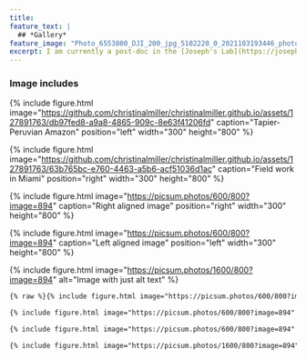 ```yaml
---
title:
feature_text: |
  ## *Gallery*
feature_image: "Photo_6553800_DJI_200_jpg_5102220_0_2021103193446_photo_original.jpg"
excerpt: I am currently a post-doc in the [Joseph's Lab](https://josephslab.github.io/) studying urban adaptation in Capsella bursa-pastoris. I am interested in genotype-by-environment variation and evolutionary theory, but I am passionate about everything related to evolution. Click [here](https://christinalmiller.github.io/Research) to read more about my research. 
---
```



### Image includes

{% include figure.html image="https://github.com/christinalmiller/christinalmiller.github.io/assets/127891763/db97fed8-a9a8-4865-909c-8e63f41206fd" caption="Tapier- Peruvian Amazon" position="left" width="300" height="800" %}

{% include figure.html image="https://github.com/christinalmiller/christinalmiller.github.io/assets/127891763/63b765bc-e760-4463-a5b6-acf51036d1ac" caption="Field work in Miami" position="right" width="300" height="800" %}


{% include figure.html image="https://picsum.photos/600/800?image=894" caption="Right aligned image" position="right" width="300" height="800" %}

{% include figure.html image="https://picsum.photos/600/800?image=894" caption="Left aligned image" position="left" width="300" height="800" %}

{% include figure.html image="https://picsum.photos/1600/800?image=894" alt="Image with just alt text" %}

``` html
{% raw %}{% include figure.html image="https://picsum.photos/600/800?image=894" caption="Image with caption" width="300" height="800" %}

{% include figure.html image="https://picsum.photos/600/800?image=894" caption="Right aligned image" position="right" width="300" height="800" %}

{% include figure.html image="https://picsum.photos/600/800?image=894" caption="Left aligned image" position="left" width="300" height="800" %}

{% include figure.html image="https://picsum.photos/1600/800?image=894" alt="Image with just alt text" %}{% endraw %}
